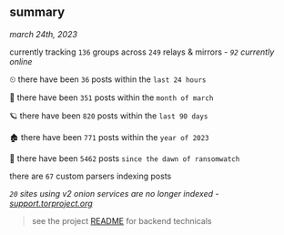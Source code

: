 
## summary
_march 24th, 2023_

currently tracking `136` groups across `249` relays & mirrors - _`92` currently online_

⏲ there have been `36` posts within the `last 24 hours`

🦈 there have been `351` posts within the `month of march`

🪐 there have been `820` posts within the `last 90 days`

🏚 there have been `771` posts within the `year of 2023`

🦕 there have been `5462` posts `since the dawn of ransomwatch`

there are `67` custom parsers indexing posts

_`20` sites using v2 onion services are no longer indexed - [support.torproject.org](https://support.torproject.org/onionservices/v2-deprecation/)_

> see the project [README](https://github.com/joshhighet/ransomwatch#ransomwatch--) for backend technicals
